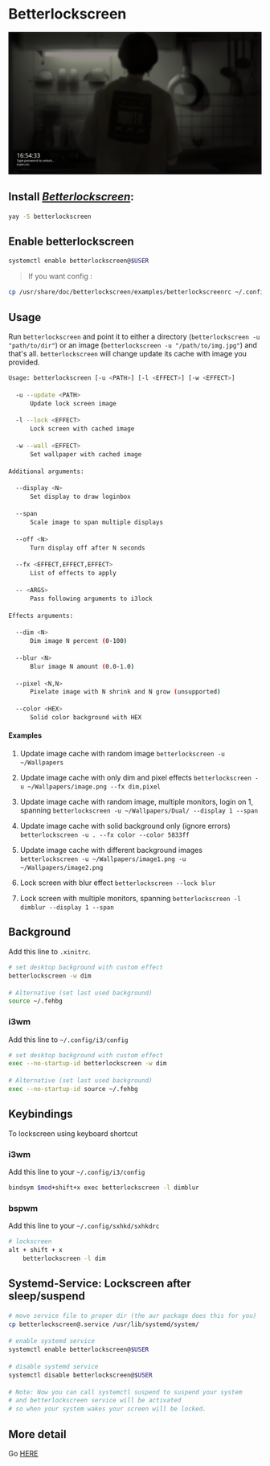 # Betterlockscreen

![betterlockscreen](./betterlockscreen.png)

## Install [_Betterlockscreen_](https://github.com/betterlockscreen/betterlockscreen):

```bash
yay -S betterlockscreen
```

## Enable betterlockscreen

```bash
systemctl enable betterlockscreen@$USER
```

> If you want config :

```bash
cp /usr/share/doc/betterlockscreen/examples/betterlockscreenrc ~/.config
```

## Usage

Run `betterlockscreen` and point it to either a directory (`betterlockscreen -u "path/to/dir"`) or an image (`betterlockscreen -u "/path/to/img.jpg"`) and that's all. `betterlockscreen` will change update its cache with image you provided.

```sh
Usage: betterlockscreen [-u <PATH>] [-l <EFFECT>] [-w <EFFECT>]

  -u --update <PATH>
      Update lock screen image

  -l --lock <EFFECT>
      Lock screen with cached image

  -w --wall <EFFECT>
      Set wallpaper with cached image

Additional arguments:

  --display <N>
      Set display to draw loginbox

  --span
      Scale image to span multiple displays

  --off <N>
      Turn display off after N seconds

  --fx <EFFECT,EFFECT,EFFECT>
      List of effects to apply

  -- <ARGS>
      Pass following arguments to i3lock

Effects arguments:

  --dim <N>
      Dim image N percent (0-100)

  --blur <N>
      Blur image N amount (0.0-1.0)

  --pixel <N,N>
      Pixelate image with N shrink and N grow (unsupported)

  --color <HEX>
      Solid color background with HEX
```

#### Examples

1. Update image cache with random image
   `betterlockscreen -u ~/Wallpapers`

2. Update image cache with only dim and pixel effects
   `betterlockscreen -u ~/Wallpapers/image.png --fx dim,pixel`

3. Update image cache with random image, multiple monitors, login on 1, spanning
   `betterlockscreen -u ~/Wallpapers/Dual/ --display 1 --span`

4. Update image cache with solid background only (ignore errors)
   `betterlockscreen -u . --fx color --color 5833ff`

5. Update image cache with different background images
   `betterlockscreen -u ~/Wallpapers/image1.png -u ~/Wallpapers/image2.png`

6. Lock screen with blur effect
   `betterlockscreen --lock blur`

7. Lock screen with multiple monitors, spanning
   `betterlockscreen -l dimblur --display 1 --span`

## Background

Add this line to `.xinitrc`.

```sh
# set desktop background with custom effect
betterlockscreen -w dim

# Alternative (set last used background)
source ~/.fehbg
```

### i3wm

Add this line to `~/.config/i3/config`

```sh
# set desktop background with custom effect
exec --no-startup-id betterlockscreen -w dim

# Alternative (set last used background)
exec --no-startup-id source ~/.fehbg
```

## Keybindings

To lockscreen using keyboard shortcut

### i3wm

Add this line to your `~/.config/i3/config`

```sh
bindsym $mod+shift+x exec betterlockscreen -l dimblur
```

### bspwm

Add this line to your `~/.config/sxhkd/sxhkdrc`

```sh
# lockscreen
alt + shift + x
    betterlockscreen -l dim
```

<h2 id="systemd">Systemd-Service: Lockscreen after sleep/suspend</h2>

```sh
# move service file to proper dir (the aur package does this for you)
cp betterlockscreen@.service /usr/lib/systemd/system/

# enable systemd service
systemctl enable betterlockscreen@$USER

# disable systemd service
systemctl disable betterlockscreen@$USER

# Note: Now you can call systemctl suspend to suspend your system
# and betterlockscreen service will be activated
# so when your system wakes your screen will be locked.
```

## More detail

Go [HERE](https://github.com/betterlockscreen/betterlockscreen)
